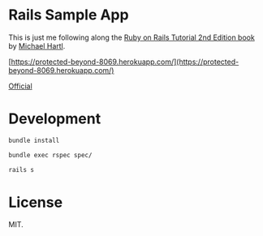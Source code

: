 # Rails Sample App

This is just me following along the [Ruby on Rails Tutorial 2nd Edition book](https://www.railstutorial.org/) by [Michael Hartl](http://www.michaelhartl.com/).

[https://protected-beyond-8069.herokuapp.com/](https://protected-beyond-8069.herokuapp.com/)

[Official](https://github.com/railstutorial/sample_app_2nd_ed)

# Development

```bash
bundle install
```

```bash
bundle exec rspec spec/
```

```bash
rails s
```

# License

MIT.
